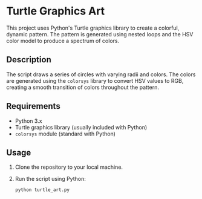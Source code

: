 # Turtle Graphics Art

This project uses Python's Turtle graphics library to create a colorful, dynamic pattern. The pattern is generated using nested loops and the HSV color model to produce a spectrum of colors.



## Description

The script draws a series of circles with varying radii and colors. The colors are generated using the `colorsys` library to convert HSV values to RGB, creating a smooth transition of colors throughout the pattern.

## Requirements

- Python 3.x
- Turtle graphics library (usually included with Python)
- `colorsys` module (standard with Python)

## Usage

1. Clone the repository to your local machine.
2. Run the script using Python:

   ```bash
   python turtle_art.py
